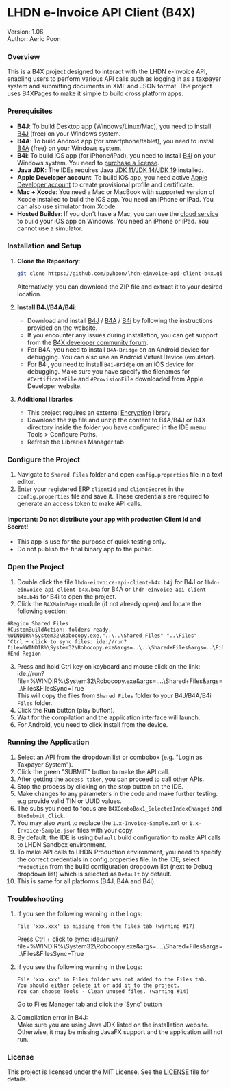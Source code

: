 # LHDN e-Invoice API Client (B4X)
Version: 1.06\
Author: Aeric Poon

### Overview
This is a B4X project designed to interact with the LHDN e-Invoice API, enabling users to perform various API calls such as logging in as a taxpayer system and submitting documents in XML and JSON format. The project uses B4XPages to make it simple to build cross platform apps.

### Prerequisites
- **B4J**: To build Desktop app (Windows/Linux/Mac), you need to install [B4J](https://www.b4x.com/b4j.html) (free) on your Windows system.
- **B4A**: To build Android app (for smartphone/tablet), you need to install [B4A](https://www.b4x.com/b4a.html) (free) on your Windows system.
- **B4i**: To build iOS app (for iPhone/iPad), you need to install [B4i](https://www.b4x.com/b4i.html) on your Windows system. You need to [purchase a license](https://www.b4x.com/store.html).
- **Java JDK**: The IDEs requires Java [JDK 11](https://www.b4x.com/b4j/files/java/jdk-11.0.1.zip)/[JDK 14](https://www.b4x.com/b4j/files/java/jdk-14.0.1.zip)/[JDK 19](https://www.b4x.com/b4j/files/jdk-19.0.2.zip) installed.
- **Apple Developer account**: To build iOS app, you need active [Apple Developer account](https://developer.apple.com/account/) to create provisional profile and certificate.
- **Mac + Xcode**: You need a Mac or MacBook with supported version of Xcode installed to build the iOS app. You need an iPhone or iPad. You can also use simulator from Xcode.
- **Hosted Builder**: If you don't have a Mac, you can use the [cloud service](https://www.b4x.com/store.html) to build your iOS app on Windows. You need an iPhone or iPad. You cannot use a simulator.

### Installation and Setup
1. **Clone the Repository**:
   ```bash
   git clone https://github.com/pyhoon/lhdn-einvoice-api-client-b4x.git
   ```
   Alternatively, you can download the ZIP file and extract it to your desired location.
   
3. **Install B4J/B4A/B4i**:
   - Download and install [B4J](https://www.b4x.com/b4j.html) / [B4A](https://www.b4x.com/b4a.html) / [B4i](https://www.b4x.com/b4i.html) by following the instructions provided on the website.
   - If you encounter any issues during installation, you can get support from the [B4X developer community forum](https://www.b4x.com/android/forum/).
   - For B4A, you need to install `B4A-Bridge` on an Android device for debugging. You can also use an Android Virtual Device (emulator).
   - For B4i, you need to install `B4i-Bridge` on an iOS device for debugging. Make sure you have specify the filenames for `#CertificateFile` and `#ProvisionFile` downloaded from Apple Developer website.

4. **Additional libraries**
   - This project requires an external [Encryption](https://www.b4x.com/android/forum/attachments/encryption1-1-zip.6666/) library
   - Download the zip file and unzip the content to B4A/B4J or B4X directory inside the folder you have configured in the IDE menu Tools > Configure Paths. 
   - Refresh the Libraries Manager tab
  
### Configure the Project
1. Navigate to `Shared Files` folder and open `config.properties` file in a text editor.
2. Enter your registered ERP `clientId` and `clientSecret` in the `config.properties` file and save it. These credentials are required to generate an access token to make API calls.
#### **Important: Do not distribute your app with production Client Id and Secret!**
- This app is use for the purpose of quick testing only.
- Do not publish the final binary app to the public.

### Open the Project
1. Double click the file `lhdn-einvoice-api-client-b4x.b4j` for B4J or `lhdn-einvoice-api-client-b4x.b4a` for B4A or `lhdn-einvoice-api-client-b4x.b4i` for B4i to open the project.
2. Click the `B4XMainPage` module (if not already open) and locate the following section:
```B4X
#Region Shared Files
#CustomBuildAction: folders ready, %WINDIR%\System32\Robocopy.exe,"..\..\Shared Files" "..\Files"
'Ctrl + click to sync files: ide://run?file=%WINDIR%\System32\Robocopy.exe&args=..\..\Shared+Files&args=..\Files&FilesSync=True
#End Region
```
3. Press and hold Ctrl key on keyboard and mouse click on the link: ide://run?file=%WINDIR%\System32\Robocopy.exe&args=..\..\Shared+Files&args=..\Files&FilesSync=True\
This will copy the files from `Shared Files` folder to your B4J/B4A/B4i `Files` folder.
4. Click the **Run** button (play button).
5. Wait for the compilation and the application interface will launch.
6. For Android, you need to click install from the device. 

### Running the Application
1. Select an API from the dropdown list or combobox (e.g. "Login as Taxpayer System").
2. Click the green "SUBMIT" button to make the API call.
3. After getting the `access token`, you can proceed to call other APIs.
4. Stop the process by clicking on the stop button on the IDE.
5. Make changes to any parameters in the code and make further testing. e.g provide valid TIN or UUID values.
6. The subs you need to focus are `B4XComboBox1_SelectedIndexChanged` and `BtnSubmit_Click`.
7. You may also want to replace the `1.x-Invoice-Sample.xml` or `1.x-Invoice-Sample.json` files with your copy.
8. By default, the IDE is using `Default` build configuration to make API calls to LHDN Sandbox environment.
9. To make API calls to LHDN Production environment, you need to specify the correct credentials in config.properties file. In the IDE, select `Production` from the build configuration dropdown list (next to Debug dropdown list) which is selected as `Default` by default.
10. This is same for all platforms (B4J, B4A and B4i).

### Troubleshooting

1. If you see the following warning in the Logs:
   ```
   File 'xxx.xxx' is missing from the Files tab (warning #17)
   ```
   Press Ctrl + click to sync: ide://run?file=%WINDIR%\System32\Robocopy.exe&args=..\..\Shared+Files&args=..\Files&FilesSync=True

2. If you see the following warning in the Logs:
   ```
   File 'xxx.xxx' in Files folder was not added to the Files tab.
   You should either delete it or add it to the project.
   You can choose Tools - Clean unused files. (warning #14)
   ```
   Go to Files Manager tab and click the 'Sync' button

3. Compilation error in B4J:\
   Make sure you are using Java JDK listed on the installation website.\
   Otherwise, it may be missing JavaFX support and the application will not run.

### License
This project is licensed under the MIT License. See the [LICENSE](LICENSE) file for details.

